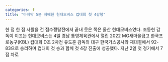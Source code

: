 ```yaml
---
categories: f
title: "마지막 5분 지배한 현대모비스 컵대회 첫 4강행"
---
```

  한 점 한 점 사활을 건 점수쟁탈전에서 끝내 웃은 쪽은 울산 현대모비스였다. 조동현 감독이 이끄는 현대모비스는 4일 경남 통영체육관에서 열린 2022 MG새마을금고 한국프로농구(KBL) 컵대회 D조 2차전 유도훈 감독의 대구 한국가스공사와 재대결에서 92-83으로 승리하며 컵대회 첫 승과 함께 첫 4강 진출에 성공했다. 지난 2일 첫 경기에서 7점 차로